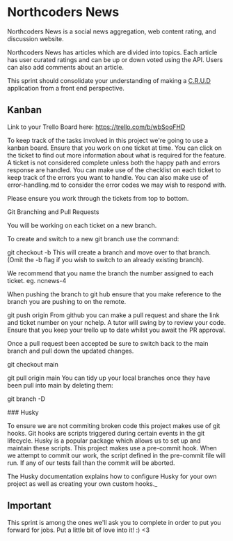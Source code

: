 # Northcoders News

Northcoders News is a social news aggregation, web content rating, and discussion website.

Northcoders News has articles which are divided into topics. Each article has user curated ratings and can be up or down voted using the API. Users can also add comments about an article.

This sprint should consolidate your understanding of making a [C.R.U.D](https://en.wikipedia.org/wiki/Create,_read,_update_and_delete) application from a front end perspective.

## Kanban

Link to your Trello Board here: https://trello.com/b/wbSooFHD

To keep track of the tasks involved in this project we're going to use a kanban board. Ensure that you work on one ticket at time. You can click on the ticket to find out more information about what is required for the feature. A ticket is not considered complete unless both the happy path and errors response are handled. You can make use of the checklist on each ticket to keep track of the errors you want to handle. You can also make use of error-handling.md to consider the error codes we may wish to respond with.

Please ensure you work through the tickets from top to bottom.

Git Branching and Pull Requests

You will be working on each ticket on a new branch.

To create and switch to a new git branch use the command:

git checkout -b <new branch name>
This will create a branch and move over to that branch. (Omit the -b flag if you wish to switch to an already existing branch).

We recommend that you name the branch the number assigned to each ticket. eg. ncnews-4

When pushing the branch to git hub ensure that you make reference to the branch you are pushing to on the remote.

git push origin <branch name>
From github you can make a pull request and share the link and ticket number on your nchelp. A tutor will swing by to review your code. Ensure that you keep your trello up to date whilst you await the PR approval.

Once a pull request been accepted be sure to switch back to the main branch and pull down the updated changes.

git checkout main

git pull origin main
You can tidy up your local branches once they have been pull into main by deleting them:

git branch -D <local branch>

### Husky

To ensure we are not commiting broken code this project makes use of git hooks. Git hooks are scripts triggered during certain events in the git lifecycle. Husky is a popular package which allows us to set up and maintain these scripts. This project makes use a pre-commit hook. When we attempt to commit our work, the script defined in the pre-commit file will run. If any of our tests fail than the commit will be aborted.

The Husky documentation explains how to configure Husky for your own project as well as creating your own custom hooks._
   
## Important

This sprint is among the ones we'll ask you to complete in order to put you forward for jobs. Put a little bit of love into it! :) <3
